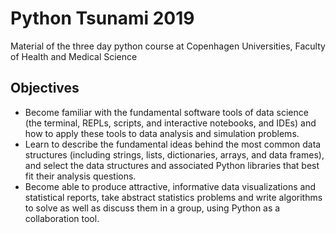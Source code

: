 # Python Tsunami 2019

Material of the three day python course at Copenhagen Universities, Faculty of Health and Medical Science

## Objectives

- Become familiar with the fundamental software tools of data science (the terminal, REPLs, scripts, and interactive notebooks, and IDEs) and how to apply these tools to data analysis and simulation problems.
- Learn to describe the fundamental ideas behind the most common data structures (including strings, lists, dictionaries, arrays, and data frames), and select the data structures and associated Python libraries that best fit their analysis questions.
- Become able to produce attractive, informative data visualizations and statistical reports, take abstract statistics problems and write algorithms to solve as well as discuss them in a group, using Python as a collaboration tool.